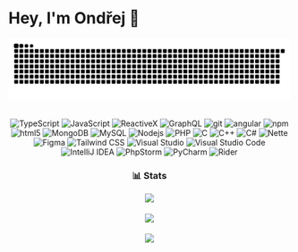 # Hey, I'm Ondřej 👋

<div align="center">
    <a href=#><img src="https://raw.githubusercontent.com/bulondra/bulondra/master/contributions.svg#gh-dark-mode-only"></a>
    <br />
    <br />
    <p>
        <img alt="TypeScript" src="https://img.shields.io/badge/-TypeScript-007ACC?style=flat-square&logo=typescript&logoColor=white" />
        <img alt="JavaScript" src="https://img.shields.io/badge/-JavaScript-F7DF1E?style=flat-square&logo=javascript&logoColor=black" />
        <img alt="ReactiveX" src="https://img.shields.io/badge/-RxJs-B7178C?style=flat-square&logo=reactivex&logoColor=white" />
        <img alt="GraphQL" src="https://img.shields.io/badge/-GraphQL-E10098?style=flat-square&logo=graphql&logoColor=white" />
        <img alt="git" src="https://img.shields.io/badge/-Git-F05032?style=flat-square&logo=git&logoColor=white" />
        <img alt="angular" src="https://img.shields.io/badge/-Angular-DD0031?style=flat-square&logo=angular&logoColor=white" />
        <img alt="npm" src="https://img.shields.io/badge/-NPM-CB3837?style=flat-square&logo=npm&logoColor=white" />
        <img alt="html5" src="https://img.shields.io/badge/-HTML5-E34F26?style=flat-square&logo=html5&logoColor=white" />
        <img alt="MongoDB" src="https://img.shields.io/badge/-MongoDB-13aa52?style=flat-square&logo=mongodb&logoColor=white" />
        <img alt="MySQL" src="https://img.shields.io/badge/-MySQL-4479A1?style=flat-square&logo=mysql&logoColor=white" />
        <img alt="Nodejs" src="https://img.shields.io/badge/-Nodejs-43853d?style=flat-square&logo=Node.js&logoColor=white" />
        <img alt="PHP" src="https://img.shields.io/badge/-PHP-777BB4?style=flat-square&logo=PHP&logoColor=white" />
        <img alt="C" src="https://img.shields.io/badge/-C-A8B9CC?style=flat-square&logo=c&logoColor=black" />
        <img alt="C++" src="https://img.shields.io/badge/-C++-00599C?style=flat-square&logo=cplusplus&logoColor=white" />
        <img alt="C#" src="https://img.shields.io/badge/-C%23-239120?style=flat-square&logo=csharp&logoColor=white" />
        <img alt="Nette" src="https://img.shields.io/badge/-Nette-3484D2?style=flat-square&logo=nette&logoColor=white" />
        <img alt="Figma" src="https://img.shields.io/badge/-Figma-F24E1E?style=flat-square&logo=figma&logoColor=white" />
        <img alt="Tailwind CSS" src="https://img.shields.io/badge/-Tailwind CSS-06B6D4?style=flat-square&logo=tailwindcss&logoColor=white" />
        <img alt="Visual Studio" src="https://img.shields.io/badge/-Visual Studio-5C2D91?style=flat-square&logo=visualstudio&logoColor=white" />
        <img alt="Visual Studio Code" src="https://img.shields.io/badge/-Visual Studio Code-007ACC?style=flat-square&logo=visualstudiocode&logoColor=white" />
        <img alt="IntelliJ IDEA" src="https://img.shields.io/badge/-IntelliJ IDEA-000000?style=flat-square&logo=intellijidea&logoColor=white" />
        <img alt="PhpStorm" src="https://img.shields.io/badge/-PhpStorm-000000?style=flat-square&logo=phpstorm&logoColor=white" />
        <img alt="PyCharm" src="https://img.shields.io/badge/-PyCharm-000000?style=flat-square&logo=pycharm&logoColor=white" />
        <img alt="Rider" src="https://img.shields.io/badge/-Rider-000000?style=flat-square&logo=rider&logoColor=white" />
    </p>
    <h3 align="center">
        📊 Stats
    </h3>
    <img src="https://github-readme-stats.vercel.app/api?username=bulondra&show_icons=true&hide_border=false&theme=aura">
    <br/>
    <br/>
    <img src="https://github-readme-streak-stats.herokuapp.com/?user=bulondra&theme=aura&hide_border=false">
    <br/>
    <br/>
    <img src="https://github-readme-stats.vercel.app/api/top-langs/?username=bulondra&langs_count=5&hide=Makefile&theme=aura&card_width=445px">
</div>
